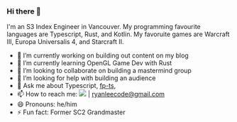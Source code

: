 ### Hi there 👋

I'm an S3 Index Engineer in Vancouver. My programming favourite languages are Typescript, Rust, and Kotlin. My favoruite games are Warcraft III, Europa Universalis 4, and Starcraft II.

- 🔭 I’m currently working on building out content on my blog 
- 🌱 I’m currently learning OpenGL Game Dev with Rust
- 👯 I’m looking to collaborate on building a mastermind group
- 🤔 I’m looking for help with building an audience
- 💬 Ask me about Typescript, [fp-ts](https://github.com/gcanti/fp-ts), 
- 📫 How to reach me: <a href="https://twitter.com/intent/follow?screen_name=swyx&tw_p=followbutton"><img src="https://img.shields.io/twitter/follow/ryanleecode?label=%40ryanleecode&style=social"></a> | ryanleecode@gmail.com
- 😄 Pronouns: he/him
- ⚡ Fun fact: Former SC2 Grandmaster
